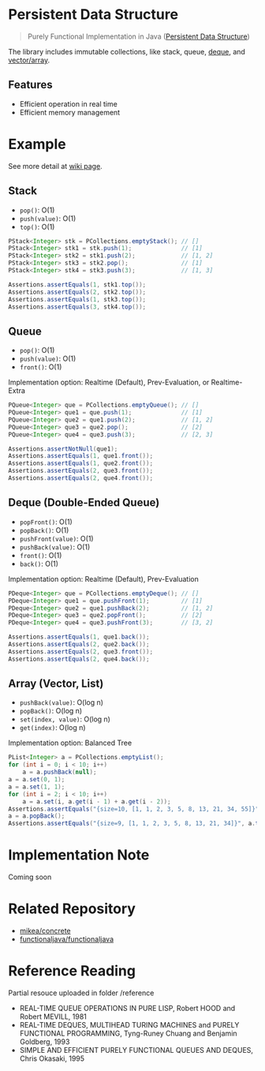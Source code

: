 # Persistent Data Structure

> Purely Functional Implementation in Java ([Persistent Data Structure](https://en.wikipedia.org/wiki/Persistent_data_structure))

The library includes immutable collections, like stack, queue, [deque](https://en.wikipedia.org/wiki/Double-ended_queue), and [vector/array](https://en.wikipedia.org/wiki/Array_data_structure).

## Features

* Efficient operation in real time
* Efficient memory management

# Example

See more detail at [wiki page](https://github.com/morris821028/PersistentDataStructure/wiki).

## Stack ##

* `pop()`: O(1)
* `push(value)`: O(1)
* `top()`: O(1)

```java
PStack<Integer> stk = PCollections.emptyStack(); // []
PStack<Integer> stk1 = stk.push(1);              // [1]
PStack<Integer> stk2 = stk1.push(2);             // [1, 2]
PStack<Integer> stk3 = stk2.pop();               // [1]
PStack<Integer> stk4 = stk3.push(3);             // [1, 3]

Assertions.assertEquals(1, stk1.top());
Assertions.assertEquals(2, stk2.top());
Assertions.assertEquals(1, stk3.top());
Assertions.assertEquals(3, stk4.top());
```

## Queue ##

* `pop()`: O(1)
* `push(value)`: O(1)
* `front()`: O(1)

Implementation option: Realtime (Default), Prev-Evaluation, or Realtime-Extra

```java
PQueue<Integer> que = PCollections.emptyQueue(); // []
PQueue<Integer> que1 = que.push(1);              // [1]
PQueue<Integer> que2 = que1.push(2);             // [1, 2]
PQueue<Integer> que3 = que2.pop();               // [2]
PQueue<Integer> que4 = que3.push(3);             // [2, 3]

Assertions.assertNotNull(que1);
Assertions.assertEquals(1, que1.front());
Assertions.assertEquals(1, que2.front());
Assertions.assertEquals(2, que3.front());
Assertions.assertEquals(2, que4.front());
```

## Deque (Double-Ended Queue) ##

* `popFront()`: O(1)
* `popBack()`: O(1)
* `pushFront(value)`: O(1)
* `pushBack(value)`: O(1)
* `front()`: O(1)
* `back()`: O(1)

Implementation option: Realtime (Default), Prev-Evaluation

```java
PDeque<Integer> que = PCollections.emptyDeque(); // []
PDeque<Integer> que1 = que.pushFront(1);         // [1]
PDeque<Integer> que2 = que1.pushBack(2);         // [1, 2]
PDeque<Integer> que3 = que2.popFront();          // [2]
PDeque<Integer> que4 = que3.pushFront(3);        // [3, 2]

Assertions.assertEquals(1, que1.back());
Assertions.assertEquals(2, que2.back());
Assertions.assertEquals(2, que3.front());
Assertions.assertEquals(2, que4.back());
```

## Array (Vector, List) ##

* `pushBack(value)`: O(log n)
* `popBack()`: O(log n)
* `set(index, value)`: O(log n)
* `get(index)`: O(log n)

Implementation option: Balanced Tree

```java
PList<Integer> a = PCollections.emptyList();
for (int i = 0; i < 10; i++)
    a = a.pushBack(null);
a = a.set(0, 1);
a = a.set(1, 1);
for (int i = 2; i < 10; i++)
    a = a.set(i, a.get(i - 1) + a.get(i - 2));
Assertions.assertEquals("{size=10, [1, 1, 2, 3, 5, 8, 13, 21, 34, 55]}", a.toString());
a = a.popBack();
Assertions.assertEquals("{size=9, [1, 1, 2, 3, 5, 8, 13, 21, 34]}", a.toString());
```

# Implementation Note

Coming soon

# Related Repository

* [mikea/concrete](https://github.com/mikea/concrete)
* [functionaljava/functionaljava](https://github.com/functionaljava/functionaljava)

# Reference Reading

Partial resouce uploaded in folder /reference

* REAL-TIME QUEUE OPERATIONS IN PURE LISP, Robert HOOD and Robert MEVILL, 1981
* REAL-TIME DEQUES, MULTIHEAD TURING MACHINES and PURELY FUNCTIONAL PROGRAMMING, Tyng-Runey Chuang and Benjamin Goldberg, 1993
* SIMPLE AND EFFICIENT PURELY FUNCTIONAL QUEUES AND DEQUES, Chris Okasaki, 1995